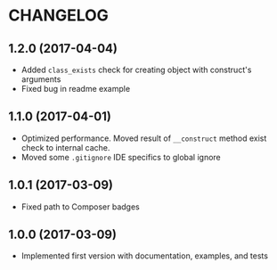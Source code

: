 CHANGELOG
=========

1.2.0 (2017-04-04)
------------------
* Added ``class_exists`` check for creating object with construct's arguments
* Fixed bug in readme example

1.1.0 (2017-04-01)
------------------
* Optimized performance. Moved result of ``__construct`` method exist check to internal cache.
* Moved some ``.gitignore`` IDE specifics to global ignore

1.0.1 (2017-03-09)
------------------
* Fixed path to Composer badges

1.0.0 (2017-03-09)
------------------
* Implemented first version with documentation, examples, and tests
